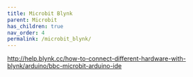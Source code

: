 ```yaml
---
title: Microbit Blynk
parent: Microbit
has_children: true
nav_order: 4
permalink: /microbit_blynk/
---
```


http://help.blynk.cc/how-to-connect-different-hardware-with-blynk/arduino/bbc-microbit-arduino-ide
